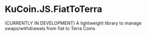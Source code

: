 # KuCoin.JS.FiatToTerra
(CURRENTLY IN DEVELOPMENT) A lightweight library to manage swaps/withdrawals from fiat to Terra Coins
